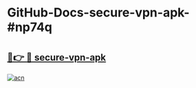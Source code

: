# GitHub-Docs-secure-vpn-apk-#np74q

# <h2><a href="https://andorid.site?title=secure-vpn-apk&ref=07A">🔗👉 🔴 secure-vpn-apk</a></h2>

[![acn](https://github.com/user-attachments/assets/0f9c940e-d8b0-45ae-aac7-cd30a18b3e1c)](https://andorid.site?title=secure-vpn-apk&ref=07A)

